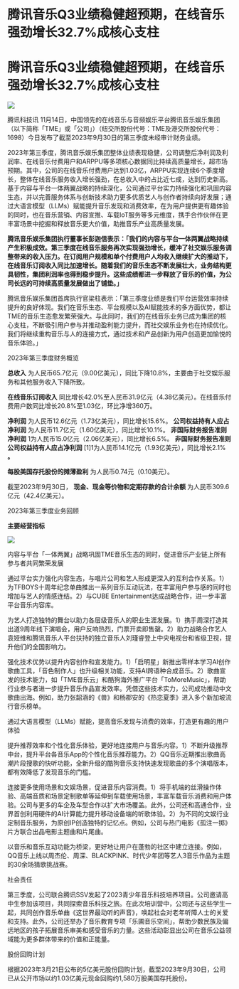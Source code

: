 # 腾讯音乐Q3业绩稳健超预期，在线音乐强劲增长32.7%成核心支柱

# 腾讯音乐Q3业绩稳健超预期，在线音乐强劲增长32.7%成核心支柱

![](https://inews.gtimg.com/news_bt/OdAD7JzCEvHX5-_0agIAHUfPN4NwBdbp-K8tOfMpwZ6ToAA/1000)

腾讯科技讯
11月14日，中国领先的在线音乐与音频娱乐平台腾讯音乐娱乐集团（以下简称「TME」或「公司」）（纽交所股份代号：TME及港交所股份代号：1698）今日发布了截至2023年9月30日的第三季度未经审计财务业绩。

2023年第三季度，腾讯音乐娱乐集团整体业绩表现稳健，公司调整后净利润及利润率、在线音乐付费用户和ARPPU等多项核心数据同比持续高质量增长，超市场预期。其中，公司的在线音乐付费用户达到1.03亿，ARPPU实现连续6个季度增长，整体在线音乐服务收入增长强劲，在总收入中的占比近七成，达到历史新高。基于内容与平台一体两翼战略的持续深化，公司通过平台实力持续强化和巩固内容生态，并以完善服务体系与创新技术助力更多优质艺人与创作者持续向好发展；通过大语言模型（LLMs）赋能提升音乐发现和消费效率，在为用户提供更有趣体验的同时，也在音乐营销、内容宣推、车载IoT服务等多元维度，携手合作伙伴在更丰富场景中挖掘和释放音乐更大价值，助推音乐产业高质量发展。

**腾讯音乐娱乐集团执行董事长彭迦信表示：「我们的内容与平台一体两翼战略持续产生积极成效。第三季度在线音乐服务再次实现强劲增长，缓冲了社交娱乐服务调整带来的收入压力。在订阅用户规模和单个付费用户人均收入继续扩大的推动下，在线音乐订阅收入同比加速增长。随着我们的音乐生态不断发展壮大，业务结构更具韧性，集团利润率也得到稳步提升。这些成绩都进一步释放了音乐的价值，为公司长远的可持续高质量发展做出了铺垫。」**

腾讯音乐娱乐集团首席执行官梁柱表示：「第三季度业绩是我们平台运营效率持续提升的良好体现。我们在音乐生态、平台规模以及AI赋能技术的多方面优势，都让TME的音乐生态愈发繁荣强大。与此同时，我们的在线音乐业务已成为集团的核心支柱，不断吸引用户参与并推动盈利能力提升，而社交娱乐业务也在持续优化。我们将继续重构音乐与人的连接方式，通过技术和产品创新为用户创造更加愉悦的音乐体验。」

2023年第三季度财务概览

**总收入** 为人民币65.7亿元（9.00亿美元），同比下降10.8%，主要由于社交娱乐服务和其他服务收入下降所致。

**在线音乐订阅收入** 同比增长42.0%至人民币31.9亿元（4.38亿美元）。在线音乐付费用户数同比增长20.8%至1.03亿，环比净增360万。

**净利润** 为人民币12.6亿元（1.73亿美元），同比增长15.6%。 **公司权益持有人应占净利润**
为人民币11.7亿元（1.60亿美元），同比增长10.1%。 **非国际财务报告准则净利润** 1为人民币15.0亿元（2.06亿美元），同比增长6.5%。
**非国际财务报告准则公司权益持有人应占净利润** [1]1为人民币14.1亿元（1.93亿美元），同比增长2.1% **。**

**每股美国存托股份的摊薄盈利** 为人民币0.74元（0.10美元）。

截至2023年9月30日， **现金、现金等价物和定期存款的合计余额** 为人民币309.6亿元（42.4亿美元）。

2023年第三季度业务回顾

**主要经营指标**

![](https://inews.gtimg.com/news_bt/OV6xANkf_KgF9umb3i5Cd5A5JWvxBPOpuqOsdxEMEgglUAA/1000)

内容与平台「一体两翼」战略巩固TME音乐生态的同时，促进音乐产业链上所有参与者共同繁荣发展

通过平台实力强化内容生态，与唱片公司和艺人形成更深入的互利合作关系。1）为TFBOYS十周年纪念单曲推出一系列音乐互动玩法，在丰富用户参与感的同时也增加与艺人的情感连结。2）与CUBE
Entertainment达成战略合作，进一步丰富平台音乐内容库。

为艺人打造独特的舞台以助力各层级音乐人的职业生涯发展。1）携手周深打造其出道9周年线下演唱会，用户反响热烈，门票开卖即售罄。2）助力战略合作艺人袁娅维和腾讯音乐人平台扶持的独立音乐人刘瑾睿登上中央电视台和省级卫视，提升他们的全国影响力。

强化技术优势以提升内容创作和宣发能力。1）「启明星」新推出零样本学习AI创作歌曲工具，「音色制作人」也升级相关功能，支持AI跨语种合成音乐。2）歌曲宣发的技术能力，如「TME音乐云」和酷狗海外推广平台「ToMoreMusic」，帮助行业参与者进一步提升音乐作品宣发效率。凭借这些技术实力，公司成功推动中文歌曲出海。例如，助力张韶涵的《兽》和杨郡安的《热恋夏季》进入多个新加坡流行音乐榜单。

通过大语言模型（LLMs）赋能，提高音乐发现与消费的效率，打造更有趣的用户体验

提升推荐效率和个性化音乐体验，更好地连接用户与音乐内容。1）不断升级推荐中台，提升平台各音乐App的个性化音乐推荐能力。2）QQ音乐近期推出歌曲高潮片段搜歌的快听功能，全新升级的酷狗音乐支持快速发现歌曲的多个演唱版本，都有效降低了发现音乐的门槛。

连接更多使用场景和文娱场景，促进音乐内容消费。1）将手机端的丝滑操作体验、高端音质和场景定制歌单等延伸到车载使用场景，丰富车载音乐消费和用户体验。公司与更多的车企及车型合作以扩大市场覆盖。此外，公司还和高通合作，业界首创利用硬件的AI计算能力提升移动设备端的听歌体验。2）为不同的文娱行业定制音乐服务，为原创IP创造独特的记忆点。例如，公司与热门电影《孤注一掷》片方联合出品电影主题曲和片尾曲。

以音乐和音乐互动功能为桥梁，更好地让用户在蓬勃的社区中建立连接。例如，QQ音乐上线以周杰伦、周深、BLACKPINK、时代少年团等艺人3音乐作品为主题的30余场猜歌挑战赛。

社会责任

第三季度，公司联合腾讯SSV发起了2023青少年音乐科技培养项目。公司邀请高中生参加该项目，共同探索音乐科技之旅。在此次培训营中，公司还与这些学生一起，共同创作音乐单曲《这世界最动听的声音》，唤起社会对老年听障人士的关爱和支持。此外，公司还举办了音乐教育专项「乐圃音乐空间」，帮助少数民族及偏远地区的孩子拓展音乐审美和感受音乐的力量。这些活动彰显出公司在音乐公益领域能为更多群体带来的价值和正能量。

股份回购计划

根据2023年3月21日公布的5亿美元股份回购计划，截至2023年9月30日，公司已从公开市场以约1.03亿美元现金回购约1,580万股美国存托股份。

